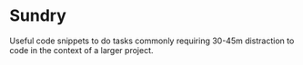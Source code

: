 # Sundry
Useful code snippets to do tasks commonly requiring 30-45m distraction to code in the context of a larger project.
